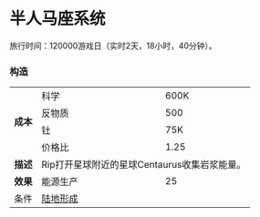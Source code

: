 # 半人马座系统
旅行时间：120000游戏日（实时2天，18小时，40分钟）。
### 构造
<table>
<tbody>
<tr>
<td rowspan="4">
<strong>
成本
</strong>
</td>
<td>
科学
</td>
<td>
600K
</td>
</tr>
<tr>
<td>
反物质
</td>
<td>
500
</td>
</tr>
<tr>
<td>
钍
</td>
<td>
75K
</td>
</tr>
<tr>
<td>
价格比
</td>
<td>
1.25
</td>
</tr>
<tr>
<td>
<strong>
描述
</strong>
</td>
<td colspan="2">
Rip打开星球附近的星球Centaurus收集岩浆能量。
</td>
</tr>
<tr>
<td>
<strong>
效果
</strong>
</td>
<td>
能源生产
</td>
<td>
25
</td>
</tr>
<tr>
<td>
条件
</td>
<td colspan="2">
<a href="#Technologies#Terraformation">
陆地形成
</a>
</td>
</tr>
</tbody>
</table>
